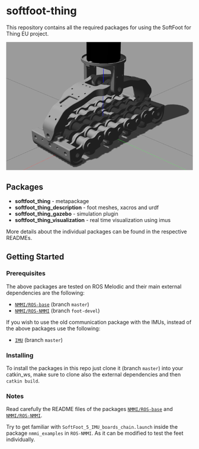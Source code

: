 # softfoot-thing

This repository contains all the required packages for using the SoftFoot for Thing EU project.

![SoftFootV2](https://github.com/CentroEPiaggio/softfoot-thing/blob/master/images/softfoot-gazebo.png)

## Packages

* **softfoot_thing** - metapackage
* **softfoot_thing_description** - foot meshes, xacros and urdf
* **softfoot_thing_gazebo** - simulation plugin
* **softfoot_thing_visualization** - real time visualization using imus

More details about the individual packages can be found in the respective READMEs.

## Getting Started

### Prerequisites

The above packages are tested on ROS Melodic and their main external dependencies are the following:

* [`NMMI/ROS-base`](https://github.com/NMMI/ROS-base) (branch `master`)
* [`NMMI/ROS-NMMI`](https://github.com/NMMI/ROS-NMMI) (branch `foot-devel`)

If you wish to use the old communication package with the IMUs, instead of the above packages use the following:

* [`IMU`](https://github.com/NMMI/IMU) (branch `master`)

### Installing

To install the packages in this repo just clone it (branch `master`) into your catkin_ws, make sure to clone also the external dependencies and then `catkin build`.

### Notes

Read carefully the README files of the packages [`NMMI/ROS-base`](https://github.com/NMMI/ROS-base) and [`NMMI/ROS-NMMI`](https://github.com/NMMI/ROS-NMMI).

Try to get familiar with `SoftFoot_5_IMU_boards_chain.launch` inside the package `nmmi_examples` in `ROS-NMMI`. As it can be modified to test the feet individually.

